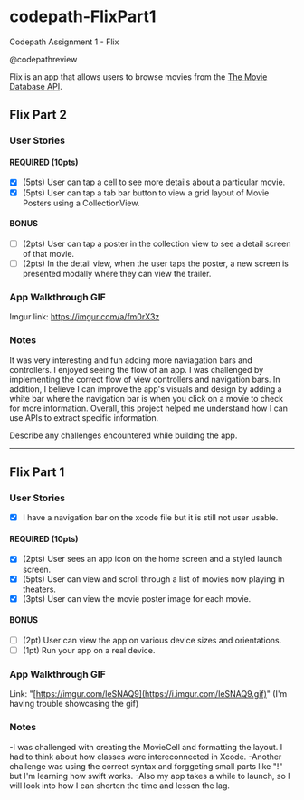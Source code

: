 # codepath-FlixPart1
Codepath Assignment 1 - Flix 

@codepathreview

Flix is an app that allows users to browse movies from the [The Movie Database API](http://docs.themoviedb.apiary.io/#).

## Flix Part 2

### User Stories

#### REQUIRED (10pts)
- [x] (5pts) User can tap a cell to see more details about a particular movie.
- [x] (5pts) User can tap a tab bar button to view a grid layout of Movie Posters using a CollectionView.

#### BONUS
- [ ] (2pts) User can tap a poster in the collection view to see a detail screen of that movie.
- [ ] (2pts) In the detail view, when the user taps the poster, a new screen is presented modally where they can view the trailer.

### App Walkthrough GIF

Imgur link: 
https://imgur.com/a/fm0rX3z

### Notes
It was very interesting and fun adding more naviagation bars and controllers. I enjoyed seeing the flow of an app. I was challenged by implementing the correct flow of view controllers and navigation bars. In addition, I believe I can improve the app's visuals and design by adding a white bar where the navigation bar is when you click on a movie to check for more information. Overall, this project helped me understand how I can use APIs to extract specific information. 

Describe any challenges encountered while building the app.

---

## Flix Part 1

### User Stories
- [x] I have a navigation bar on the xcode file but it is still not user usable. 

#### REQUIRED (10pts)
- [x] (2pts) User sees an app icon on the home screen and a styled launch screen.
- [x] (5pts) User can view and scroll through a list of movies now playing in theaters.
- [x] (3pts) User can view the movie poster image for each movie.

#### BONUS
- [ ] (2pt) User can view the app on various device sizes and orientations.
- [ ] (1pt) Run your app on a real device.

### App Walkthrough GIF

Link: "[https://imgur.com/IeSNAQ9](https://i.imgur.com/IeSNAQ9.gif)" (I'm having trouble showcasing the gif) 

### Notes
-I was challenged with creating the MovieCell and formatting the layout. I had to think about how classes were intereconnected in Xcode. 
 -Another challenge was using the correct syntax and forggeting small parts like "!" but I'm learning how swift works. 
 -Also my app takes a while to launch, so I will look into how I can shorten the time and lessen the lag. 
